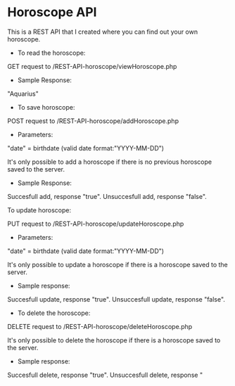 # Horoscope API
This is a REST API that I created where you can find out your own horoscope.

* To read the horoscope:

GET request to /REST-API-horoscope/viewHoroscope.php

* Sample Response:

"Aquarius"

* To save horoscope:

POST request to /REST-API-horoscope/addHoroscope.php

* Parameters:

"date" = birthdate (valid date format:"YYYY-MM-DD")

It's only possible to add a horoscope if there is no previous horoscope saved to the server.

* Sample Response:

Succesfull add, response "true". Unsuccesfull add, response "false".

To update horoscope:

PUT request to /REST-API-horoscope/updateHoroscope.php

* Parameters:

"date" = birthdate (valid date format:"YYYY-MM-DD")

It's only possible to update a horoscope if there is a horoscope saved to the server.

* Sample response:

Succesfull update, response "true". Unsuccesfull update, response "false".

* To delete the horoscope:

DELETE request to /REST-API-horoscope/deleteHoroscope.php

It's only possible to delete the horoscope if there is a horoscope saved to the server.

* Sample response:

Succesfull delete, response "true". Unsuccesfull delete, response "
